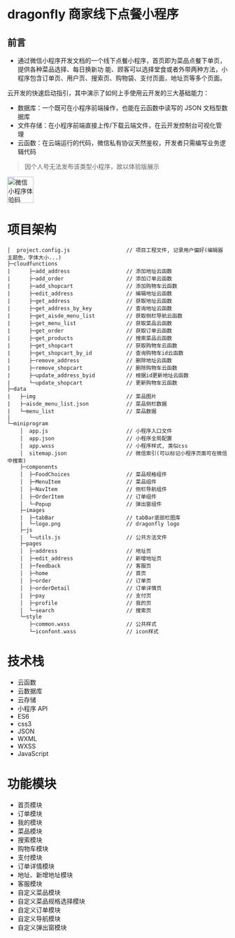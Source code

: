 # dragonfly 商家线下点餐小程序

## 前言

- 通过微信小程序开发文档的一个线下点餐小程序，首页即为菜品点餐下单页，提供各种菜品选择、每日换新功
  能、顾客可以选择堂食或者外带两种方法，小程序包含订单页、用户页、搜索页、购物袋、支付页面，地址页等多个页面。

云开发的快速启动指引，其中演示了如何上手使用云开发的三大基础能力：

- 数据库：一个既可在小程序前端操作，也能在云函数中读写的 JSON 文档型数据库
- 文件存储：在小程序前端直接上传/下载云端文件，在云开发控制台可视化管理
- 云函数：在云端运行的代码，微信私有协议天然鉴权，开发者只需编写业务逻辑代码

> 因个人号无法发布该类型小程序，故以体验版展示

<a href="https://dcanmera.github.io" target="_blank">
  <img src="https://dcanmera.github.io/dragonfly/dragonfly.jpg" alt="微信小程序体验码" style="width:60px;height:60px;"/>
</a>

# 项目架构

```
│  project.config.js                  // 项目工程文件, 记录用户偏好(编辑器主题色，字体大小...)
├─cloudfunctions
|      ├─add_address                  // 添加地址云函数
|      ├─add_order                    // 添加订单云函数
|      ├─add_shopcart                 // 添加购物车云函数
|      ├─edit_address                 // 编辑地址云函数
|      ├─get_address                  // 获取地址云函数
|      ├─get_address_by_key           // 查询地址云函数
|      ├─get_aisde_menu_list          // 获取侧栏导航云函数
|      ├─get_menu_list                // 获取菜品云函数
|      ├─get_order                    // 获取订单云函数
|      ├─get_products                 // 搜索菜品云函数
|      ├─get_shopcart                 // 获取购物车云函数
|      ├─get_shopcart_by_id           // 查询购物车id云函数
|      ├─remove_address               // 删除地址云函数
|      ├─remove_shopcart              // 删除购物车云函数
|      ├─update_address_byid          // 根据id更新地址云函数
|      └─update_shopcart              // 更新购物车云函数
├─data
|   ├─img                             // 菜品图片
|   ├─aisde_menu_list.json            // 菜品侧栏数据
|   └─menu_list                       // 菜品数据
|
└─miniprogram
    │  app.js                         // 小程序入口文件
    │  app.json                       // 小程序全局配置
    │  app.wxss                       // 小程序样式, 类似css
    │  sitemap.json                   // 微信索引(可以标记小程序页面可在微信中搜索)
    ├─components
    │  ├─FoodChoices                  // 菜品规格组件
    │  ├─MenuItem                     // 菜品组件
    │  ├─NavItem                      // 侧栏导航组件
    │  ├─OrderItem                    // 订单组件
    │  └─Popup                        // 弹出窗组件
    ├─images
    |  ├─tabBar                       // tabBar底部栏图库
    |  └─logo.png                     // dragonfly logo
    ├─js
    |  └─utils.js                     // 公共方法文件
    ├─pages
    │  ├─address                      // 地址页
    │  ├─edit_address                 // 新增地址页
    │  ├─feedback                     // 客服页
    │  ├─home                         // 首页
    │  ├─order                        // 订单页
    │  ├─orderDetail                  // 订单详情页
    │  ├─pay                          // 支付页
    │  ├─profile                      // 我的页
    │  └─search                       // 搜索页
    └─style
       ├─common.wxss                  // 公共样式
       └─iconfont.wxss                // icon样式

```

# 技术栈

- 云函数
- 云数据库
- 云存储
- 小程序 API
- ES6
- css3
- JSON
- WXML
- WXSS
- JavaScript

# 功能模块

- 首页模块
- 订单模块
- 我的模块
- 菜品模块
- 搜索模块
- 购物车模块
- 支付模块
- 订单详情模块
- 地址、新增地址模块
- 客服模块
- 自定义菜品模块
- 自定义菜品规格选择模块
- 自定义订单模块
- 自定义导航模块
- 自定义弹出窗模块
